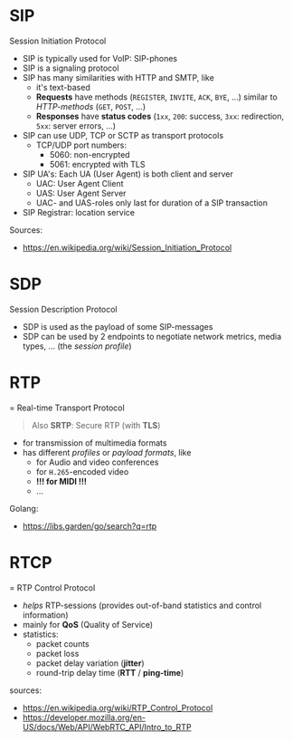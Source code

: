 # SIP

Session Initiation Protocol

- SIP is typically used for VoIP: SIP-phones
- SIP is a signaling protocol
- SIP has many similarities with HTTP and SMTP, like
    - it's text-based
    - **Requests** have methods (`REGISTER`, `INVITE`, `ACK`, `BYE`, ...) similar to *HTTP-methods* (`GET`, `POST`, ...)
    - **Responses** have **status codes** (`1xx`, `200`: success, `3xx`: redirection, `5xx`: server errors, ...)
- SIP can use UDP, TCP or SCTP as transport protocols
    - TCP/UDP port numbers:
        - 5060: non-encrypted
        - 5061: encrypted with TLS
- SIP UA's: Each UA (User Agent) is both client and server
    - UAC: User Agent Client
    - UAS: User Agent Server
    - UAC- and UAS-roles only last for duration of a SIP transaction
- SIP Registrar: location service

Sources:

- https://en.wikipedia.org/wiki/Session_Initiation_Protocol

# SDP 

Session Description Protocol

- SDP is used as the payload of some SIP-messages
- SDP can be used by 2 endpoints to negotiate network metrics, media types, ... (the *session profile*)

# RTP

= Real-time Transport Protocol

> Also **SRTP**: Secure RTP (with **TLS**)

- for transmission of multimedia formats
- has different *profiles* or *payload formats*, like
    - for Audio and video conferences
    - for `H.265`-encoded video
    - **!!! for MIDI !!!**
    - ...

Golang:

- https://libs.garden/go/search?q=rtp

# RTCP 

= RTP Control Protocol

- *helps* RTP-sessions (provides out-of-band statistics and control information)
- mainly for **QoS** (Quality of Service)
- statistics:
    - packet counts
    - packet loss
    - packet delay variation (**jitter**)
    - round-trip delay time (**RTT** / **ping-time**)

sources:

- https://en.wikipedia.org/wiki/RTP_Control_Protocol
- https://developer.mozilla.org/en-US/docs/Web/API/WebRTC_API/Intro_to_RTP

